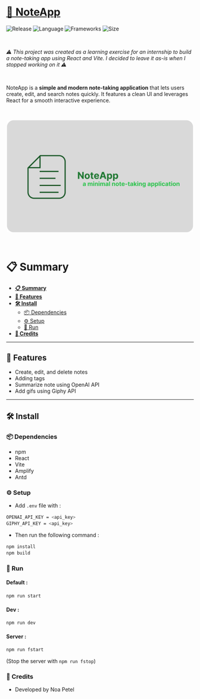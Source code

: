 # **[📝 NoteApp](#)**

![Release](https://img.shields.io/badge/Release-v1.0-blueviolet)
![Language](https://img.shields.io/badge/Language-JavaScript-yellow)
![Frameworks](https://img.shields.io/badge/Frameworks-React-61dafb)
![Size](https://img.shields.io/badge/Size-~5MB-green)


<br/>

*⚠️ This project was created as a learning exercise for an internship to build a note-taking app using React and Vite. I decided to leave it as-is when I stopped working on it ⚠️*

<br/>

NoteApp is a **simple and modern note-taking application** that lets users create, edit, and search notes quickly. It features a clean UI and leverages React for a smooth interactive experience.

<br/>

<p align="center">
  <img src="./thumbnail.png" width="500" alt="NoteApp demo">
</p>

<br/>

# 📋 Summary

* **[📋 Summary](#-summary)**
* **[📝 Features](#-features)**
* **[🛠️ Install](#%EF%B8%8F-install)**
  * [📦 Dependencies](#-dependencies)
  * [⚙️ Setup](#%EF%B8%8F-setup)
  * [🚀 Run](#-run)
* **[🙏 Credits](#-credits)**

---

## 📝 Features

- Create, edit, and delete notes
- Adding tags
- Summarize note using OpenAI API
- Add gifs using Giphy API


---

## 🛠️ Install

### 📦 Dependencies

- npm
- React
- Vite
- Amplify
- Antd

### ⚙️ Setup

- Add ```.env``` file with : 


```bash
OPENAI_API_KEY = <api_key>
GIPHY_API_KEY = <api_key>
```
- Then run the following command :

```bash
npm install
npm build
```

### 🚀 Run

#### Default :
```bash
npm run start
```
#### Dev :
```bash
npm run dev
```

#### Server :
```bash
npm run fstart
```
(Stop the server with ```npm run fstop```)

### 🙏 Credits
- Developed by Noa Petel


